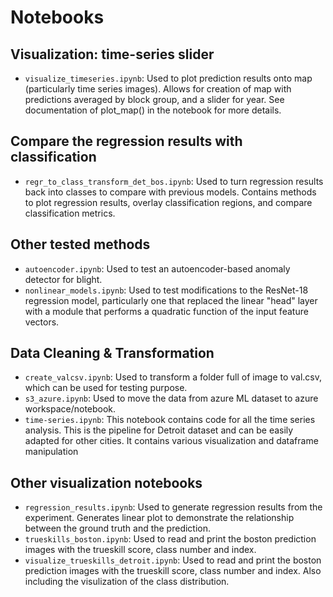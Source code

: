 # Notebooks

## Visualization: time-series slider
- `visualize_timeseries.ipynb`:  Used to plot prediction results onto map (particularly time series images). Allows for creation of map with predictions averaged by block group, and a slider for year. See documentation of plot_map() in the notebook for more details.

## Compare the regression results with classification
- `regr_to_class_transform_det_bos.ipynb`: Used to turn regression results back into classes to compare with previous models. Contains methods to plot regression results, overlay classification regions, and compare classification metrics.

## Other tested methods
- `autoencoder.ipynb`: Used to test an autoencoder-based anomaly detector for blight.
- `nonlinear_models.ipynb`: Used to test modifications to the ResNet-18 regression model, particularly one that replaced the linear "head" layer with a module that performs a quadratic function of the input feature vectors.

## Data Cleaning & Transformation
- `create_valcsv.ipynb`: Used to transform a folder full of image to val.csv, which can be used for testing purpose.
- `s3_azure.ipynb`: Used to move the data from azure ML dataset to azure workspace/notebook.
- `time-series.ipynb`: This notebook contains code for all the time series analysis. This is the pipeline for Detroit dataset and can be easily adapted for other cities. It contains various visualization and dataframe manipulation

## Other visualization notebooks
- `regression_results.ipynb`: Used to generate regression results from the experiment. Generates linear plot to demonstrate the relationship between the ground truth and the prediction.
- `trueskills_boston.ipynb`: Used to read and print the boston prediction images with the trueskill score, class number and index.
- `visualize_trueskills_detroit.ipynb`: Used to read and print the boston prediction images with the trueskill score, class number and index. Also including the visulization of the class distribution.
